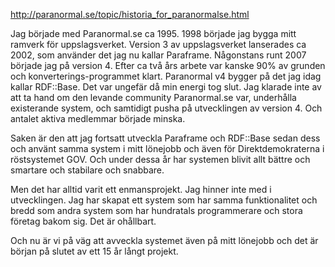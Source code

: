 http://paranormal.se/topic/historia_for_paranormalse.html

Jag började med Paranormal.se ca 1995. 1998 började jag bygga mitt ramverk för uppslagsverket. Version 3 av uppslagsverket lanserades ca 2002, som använder det jag nu kallar Paraframe. Någonstans runt 2007 började jag på version 4. Efter ca två års arbete var kanske 90% av grunden och konverterings-programmet klart. Paranormal v4 bygger på det jag idag kallar RDF::Base. Det var ungefär då min energi tog slut. Jag klarade inte av att ta hand om den levande community Paranormal.se var, underhålla existerande system, och samtidigt pusha på utvecklingen av version 4. Och antalet aktiva medlemmar började minska.

Saken är den att jag fortsatt utveckla Paraframe och RDF::Base sedan dess och använt samma system i mitt lönejobb och även för Direktdemokraterna i röstsystemet GOV. Och under dessa år har systemen blivit allt bättre och smartare och stabilare och snabbare.

Men det har alltid varit ett enmansprojekt. Jag hinner inte med i utvecklingen. Jag har skapat ett system som har samma funktionalitet och bredd som andra system som har hundratals programmerare och stora företag bakom sig. Det är ohållbart.

Och nu är vi på väg att avveckla systemet även på mitt lönejobb och det är början på slutet av ett 15 år långt projekt.
